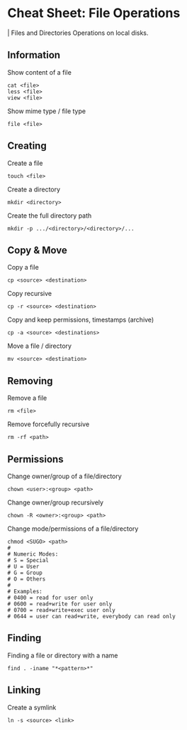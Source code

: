 # Cheat Sheet: File Operations

| Files and Directories Operations on local disks.

## Information

Show content of a file

```
cat <file>
less <file>
view <file>
```

Show mime type / file type

```
file <file>
```

## Creating

Create a file

```
touch <file>
```

Create a directory

```
mkdir <directory>
```

Create the full directory path

```
mkdir -p .../<directory>/<directory>/...
```

## Copy & Move

Copy a file

```
cp <source> <destination>
```

Copy recursive

```
cp -r <source> <destination>
```

Copy and keep permissions, timestamps (archive)

```
cp -a <source> <destinations>
```

Move a file / directory

```
mv <source> <destination>
```

## Removing

Remove a file

```
rm <file>
```

Remove forcefully recursive

```
rm -rf <path>
```

## Permissions

Change owner/group of a file/directory

```
chown <user>:<group> <path>
```

Change owner/group recursively

```
chown -R <owner>:<group> <path>
```

Change mode/permissions of a file/directory

```
chmod <SUGO> <path>
#
# Numeric Modes:
# S = Special
# U = User
# G = Group
# O = Others
#
# Examples:
# 0400 = read for user only
# 0600 = read+write for user only
# 0700 = read+write+exec user only
# 0644 = user can read+write, everybody can read only
```

## Finding

Finding a file or directory with a name

```
find . -iname "*<pattern>*"
```

## Linking

Create a symlink

```
ln -s <source> <link>
```
